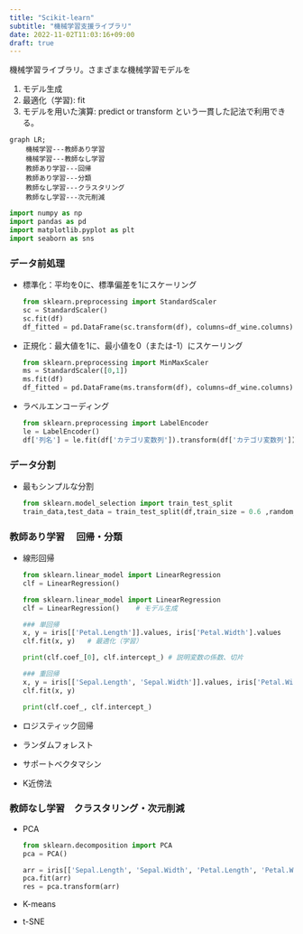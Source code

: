 ```yaml
---
title: "Scikit-learn"
subtitle: "機械学習支援ライブラリ"
date: 2022-11-02T11:03:16+09:00
draft: true
---
```


機械学習ライブラリ。さまざまな機械学習モデルを
1. モデル生成
2. 最適化（学習): fit
3. モデルを用いた演算: predict or transform
という一貫した記法で利用できる。

```mermaid
graph LR;
	機械学習---教師あり学習
	機械学習---教師なし学習
	教師あり学習---回帰
	教師あり学習---分類
	教師なし学習---クラスタリング
	教師なし学習---次元削減
```

```python
import numpy as np
import pandas as pd
import matplotlib.pyplot as plt
import seaborn as sns
```

### データ前処理
- 標準化：平均を0に、標準偏差を1にスケーリング
	```python
	from sklearn.preprocessing import StandardScaler
	sc = StandardScaler()
	sc.fit(df)
	df_fitted = pd.DataFrame(sc.transform(df), columns=df_wine.columns)
	```

- 正規化：最大値を1に、最小値を0（または-1）にスケーリング
	```python
	from sklearn.preprocessing import MinMaxScaler
	ms = StandardScaler([0,1])
	ms.fit(df)
	df_fitted = pd.DataFrame(ms.transform(df), columns=df_wine.columns)
	```

- ラベルエンコーディング
	```python
	from sklearn.preprocessing import LabelEncoder
	le = LabelEncoder()
	df['列名'] = le.fit(df['カテゴリ変数列']).transform(df['カテゴリ変数列'])
	```

### データ分割
- 最もシンプルな分割
	```python
	from sklearn.model_selection import train_test_split
	train_data,test_data = train_test_split(df,train_size = 0.6 ,random_state=0)	# 訓練データ:テストデータ=4:6に分割
	```

### 教師あり学習　 **回帰・分類**
- 線形回帰
	```python
	from sklearn.linear_model import LinearRegression
	clf = LinearRegression()

	from sklearn.linear_model import LinearRegression
	clf = LinearRegression()	# モデル生成

	### 単回帰
	x, y = iris[['Petal.Length']].values, iris['Petal.Width'].values	# 説明変数、目的変数をnumpyのarrayで用意
	clf.fit(x, y)	# 最適化（学習）

	print(clf.coef_[0], clf.intercept_)	# 説明変数の係数、切片

	### 重回帰
	x, y = iris[['Sepal.Length', 'Sepal.Width']].values, iris['Petal.Width'].values
	clf.fit(x, y)

	print(clf.coef_, clf.intercept_)
	```

- ロジスティック回帰
- ランダムフォレスト
- サポートベクタマシン
- K近傍法

### 教師なし学習　**クラスタリング・次元削減**
- PCA
	```python
	from sklearn.decomposition import PCA
	pca = PCA()

	arr = iris[['Sepal.Length', 'Sepal.Width', 'Petal.Length', 'Petal.Width']].values
	pca.fit(arr)
	res = pca.transform(arr)
	```

- K-means
- t-SNE
